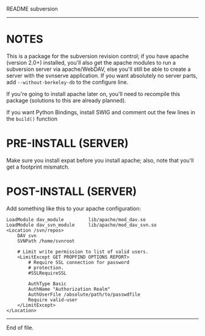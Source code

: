 README subversion

---


NOTES
=====

This is a package for the subversion revision control; if you have apache
(version 2.0+) installed, you'll also get the apache modules to run a
subversion server via apache/WebDAV, else you'll still be able to create a
server with the svnserve application.  If you want absolutely no server parts,
add `--without-berkeley-db` to the configure line.

If you're going to install apache later on, you'll need to recompile this
package (solutions to this are already planned).

If you want Python Bindings, install SWIG and comment out the few lines in the
`build()` function


PRE-INSTALL (SERVER)
====================

Make sure you install expat before you install apache; also, note that you'll
get a footprint mismatch.


POST-INSTALL (SERVER)
=====================

Add something like this to your apache configuration:

    LoadModule dav_module         lib/apache/mod_dav.so
    LoadModule dav_svn_module     lib/apache/mod_dav_svn.so
    <Location /svn/repos>
        DAV svn
        SVNPath /home/svnroot

        # Limit write permission to list of valid users.
        <LimitExcept GET PROPFIND OPTIONS REPORT>
            # Require SSL connection for password
            # protection.
            #SSLRequireSSL

            AuthType Basic
            AuthName "Authorization Realm"
            AuthUserFile /absolute/path/to/passwdfile
            Require valid-user
        </LimitExcept>
    </Location>


---

End of file.
